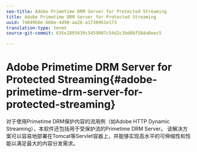 ```yaml
---
seo-title: Adobe Primetime DRM Server for Protected Streaming
title: Adobe Primetime DRM Server for Protected Streaming
uuid: 74049b6e-668e-4d98-aa26-a1738961e173
translation-type: tm+mt
source-git-commit: 635e2893439c5459907c54d2c3bd86f58da0eec5

---
```



# Adobe Primetime DRM Server for Protected Streaming{#adobe-primetime-drm-server-for-protected-streaming}

对于使用Primetime DRM保护内容的流用例（如Adobe HTTP Dynamic Streaming），本软件还包括用于受保护流的Primetime DRM Server。 该解决方案可以容易地部署在Tomcat等Servlet容器上，并能够实现高水平的可伸缩性和性能以满足最大的内容分发需求。
